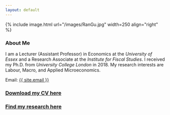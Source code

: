 ```yaml
---
layout: default
---
```


{% include image.html url="/images/RanGu.jpg" width=250 align="right" %}
<br>

### About Me
I am a Lecturer (Assistant Professor) in Economics at the _University of Essex_ and a Research Associate at the _Institute for Fiscal Studies_. I received my Ph.D. from _University College London_ in 2018. My research interests are Labour, Macro, and Applied Microeconomics.

Email: <a href="mailto:{{ site.email }}">{{ site.email }}</a>

### [Download my CV here](/cv/index.html)

### [Find my research here](/research/index.html)
